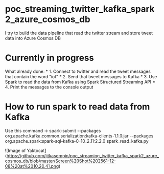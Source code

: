 # poc_streaming_twitter_kafka_spark2_azure_cosmos_db
I try to build the data pipeline that read the twitter stream and store tweet data into Azure Cosmos DB
# Currently in progress
What already done:
      * 1. Connect to twitter and read the tweet messages that contain the word "iot"
      * 2. Send that tweet messages to Kafka
      * 3. Use Spark to read the data from Kafka using Spark Structured Streaming API
      * 4. Print the messages to the console output

# How to run spark to read data from Kafka 
Use this command -> spark-submit --packages org.apache.kafka.common.serialization:kafka-clients-1.1.0.jar --packages org.apache.spark:spark-sql-kafka-0-10_2.11:2.2.0 spark_read_kafka.py

![Image of Yaktocat]
(https://github.com/jitkasempin/poc_streaming_twitter_kafka_spark2_azure_cosmos_db/blob/master/Screen%20Shot%202561-12-08%20at%2010.20.41.png)
